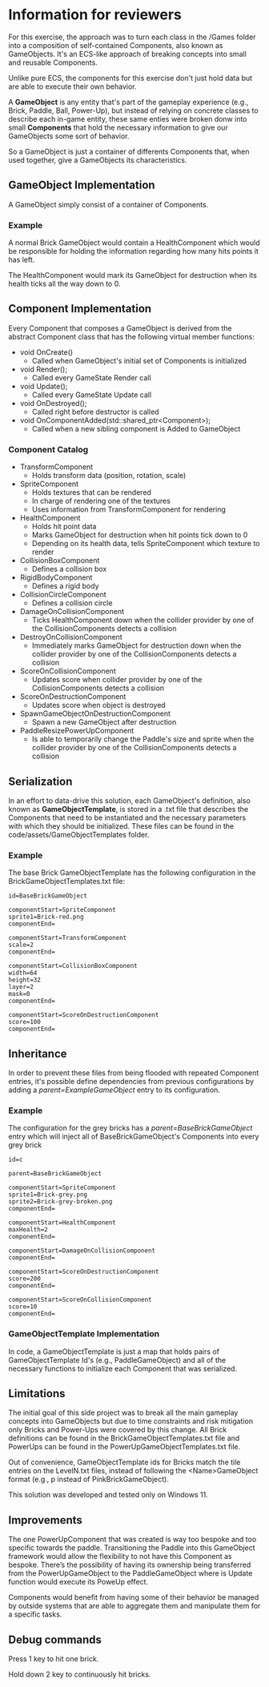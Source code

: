 # Information for reviewers

For this exercise, the approach was to turn each class in the /Games folder into a composition of self-contained Components, also known as GameObjects.
It's an ECS-like approach of breaking concepts into small and reusable Components.

Unlike pure ECS, the components for this exercise don't just hold data but are able to execute their own behavior.

A **GameObject** is any entity that's part of the gameplay experience (e.g., Brick, Paddle, Ball, Power-Up), but instead of relying on concrete classes to describe each in-game entity, these same enties were broken donw into small **Components** that hold the necessary information to give our GameObjects some sort of behavior.

So a GameObject is just a container of differents Components that, when used together, give a GameObjects its characteristics.

## GameObject Implementation
A GameObject simply consist of a container of Components.

### Example
A normal Brick GameObject would contain a HealthComponent which would be responsible for holding the information regarding how many hits points it has left. 

The HealthComponent would mark its GameObject for destruction when its health ticks all the way down to 0.

## Component Implementation
Every Component that composes a GameObject is derived from the abstract Component class that has the following virtual member functions:
- void OnCreate()
    - Called when GameObject's initial set of Components is initialized
- void Render();
    - Called every GameState Render call
- void Update();
    - Called every GameState Update call
- void OnDestroyed();
    - Called right before destructor is called
- void OnComponentAdded(std::shared_ptr\<Component\>);
    - Called when a new sibling component is Added to GameObject
### Component Catalog
- TransformComponent
    - Holds transform data (position, rotation, scale) 
- SpriteComponent
    - Holds textures that can be rendered
    - In charge of rendering one of the textures
    - Uses information from TransformComponent for rendering
- HealthComponent
    - Holds hit point data
    - Marks GameObject for destruction when hit points tick down to 0
    - Depending on its health data, tells SpriteComponent which texture to render
- CollisionBoxComponent
    - Defines a collision box 
- RigidBodyComponent
    - Defines a rigid body
- CollisionCircleComponent
    - Defines a collision circle
- DamageOnCollisionComponent
    - Ticks HealthComponent down when the collider provider by one of the CollisionComponents detects a collision
- DestroyOnCollisionComponent
    - Immediately marks GameObject for destruction down when the collider provider by one of the CollisionComponents detects a collision
- ScoreOnCollisionComponent
    - Updates score when collider provider by one of the CollisionComponents detects a collision
- ScoreOnDestructionComponent
    - Updates score when object is destroyed
- SpawnGameObjectOnDestructionComponent
    - Spawn a new GameObject after destruction
- PaddleResizePowerUpComponent
    - Is able to temporarily change the Paddle's size and sprite when the collider provider by one of the CollisionComponents detects a collision

## Serialization
In an effort to data-drive this solution, each GameObject's definition, also known as **GameObjectTemplate**, is stored in a .txt file that describes the Components that need to be instantiated and the necessary parameters with which they should be initialized.
These files can be found in the code/assets/GameObjectTemplates folder.

### Example 
The base Brick GameObjectTemplate has the following configuration in the BrickGameObjectTemplates.txt file:
```
id=BaseBrickGameObject

componentStart=SpriteComponent
sprite1=Brick-red.png
componentEnd=

componentStart=TransformComponent
scale=2
componentEnd=

componentStart=CollisionBoxComponent
width=64
height=32
layer=2
mask=0
componentEnd=

componentStart=ScoreOnDestructionComponent
score=100
componentEnd=
```

## Inheritance
In order to prevent these files from being flooded with repeated Component entries, it's possible define dependencies from previous configurations by adding a *parent=ExampleGameObject* entry to its configuration. 

### Example
The configuration for the grey bricks has a *parent=BaseBrickGameObject* entry which will inject all of BaseBrickGameObject's Components into every grey brick
```
id=c

parent=BaseBrickGameObject

componentStart=SpriteComponent
sprite1=Brick-grey.png
sprite2=Brick-grey-broken.png
componentEnd=

componentStart=HealthComponent
maxHealth=2
componentEnd=

componentStart=DamageOnCollisionComponent
componentEnd=

componentStart=ScoreOnDestructionComponent
score=200
componentEnd=

componentStart=ScoreOnCollisionComponent
score=10
componentEnd=
```

### GameObjectTemplate Implementation
In code, a GameObjectTemplate is just a map that holds pairs of GameObjectTemplate Id's (e.g., PaddleGameObject) and all of the necessary functions to initialize each Component that was serialized.

## Limitations
The initial goal of this side project was to break all the main gameplay concepts into GameObjects but due to time constraints and risk mitigation only Bricks and Power-Ups were covered by this change.
All Brick definitions can be found in the BrickGameObjectTemplates.txt file and PowerUps can be found in the PowerUpGameObjectTemplates.txt file.

Out of convenience, GameObjectTemplate ids for Bricks match the tile entries on the LevelN.txt files, instead of following the \<Name\>GameObject format (e.g., p instead of PinkBrickGameObject).

This solution was developed and tested only on Windows 11.

## Improvements
The one PowerUpComponent that was created is way too bespoke and too specific towards the paddle. Transitioning the Paddle into this GameObject framework would allow the flexibility to not have this Component as bespoke. There’s the possibility of having its ownership being transferred from the PowerUpGameObject to the PaddleGameObject where is Update function would execute its PoweUp effect.

Components would benefit from having some of their behavior be managed by outside systems that are able to aggregate them and manipulate them for a specific tasks.

## Debug commands
Press 1 key to hit one brick.

Hold down 2 key to continuously hit bricks.